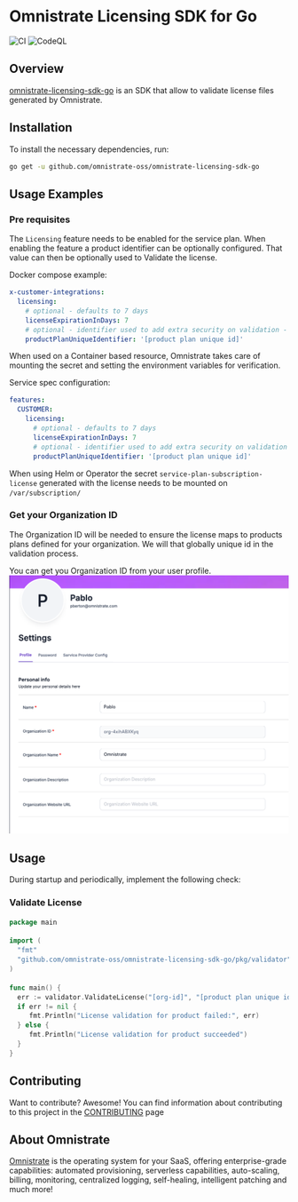 # Omnistrate Licensing SDK for Go

![CI](https://github.com/omnistrate-oss/omnistrate-licensing-sdk-go/actions/workflows/build.yml/badge.svg)
![CodeQL](https://github.com/omnistrate-oss/omnistrate-licensing-sdk-go/actions/workflows/codeql.yml/badge.svg)

## Overview

[omnistrate-licensing-sdk-go](https://github.com/omnistrate-oss/omnistrate-licensing-sdk-go) is an SDK that allow to validate license files generated by Omnistrate.

## Installation

To install the necessary dependencies, run:

```sh
go get -u github.com/omnistrate-oss/omnistrate-licensing-sdk-go
```

## Usage Examples

### Pre requisites

The `Licensing` feature needs to be enabled for the service plan. When enabling the feature a product identifier can be optionally configured. That value can then be optionally used to Validate the license.

Docker compose example:

```yaml
x-customer-integrations:
  licensing: 
    # optional - defaults to 7 days
    licenseExpirationInDays: 7
    # optional - identifier used to add extra security on validation - defaults to product tier id
    productPlanUniqueIdentifier: '[product plan unique id]' 
```

When used on a Container based resource, Omnistrate takes care of mounting the secret and setting the environment variables for verification.

Service spec configuration:

```yaml
features:
  CUSTOMER: 
    licensing:
      # optional - defaults to 7 days
      licenseExpirationInDays: 7 
      # optional - identifier used to add extra security on validation - defaults to product tier id
      productPlanUniqueIdentifier: '[product plan unique id]'

```

When using Helm or Operator the secret `service-plan-subscription-license` generated with the license needs to be mounted on `/var/subscription/`

### Get your Organization ID

The Organization ID will be needed to ensure the license maps to products plans defined for your organization. We will that globally unique id in the validation process.

You can get you Organization ID from your user profile.
![Profile](./assets/profile.png)

## Usage

During startup and periodically, implement the following check:

### Validate License

```go
package main

import (
  "fmt"
  "github.com/omnistrate-oss/omnistrate-licensing-sdk-go/pkg/validator"
)

func main() {
  err := validator.ValidateLicense("[org-id]", "[product plan unique id]") // values should be hardcoded, based on the value configured when enabling the feature
  if err != nil {
     fmt.Println("License validation for product failed:", err)
  } else {
     fmt.Println("License validation for product succeeded")
  }
}
```

## Contributing

Want to contribute? Awesome! You can find information about contributing to this
project in the [CONTRIBUTING](/CONTRIBUTING.md) page

## About Omnistrate

[Omnistrate](https://omnistrate.com/) is the operating system for your SaaS,
offering enterprise-grade capabilities: automated provisioning, serverless
capabilities, auto-scaling, billing, monitoring, centralized logging,
self-healing, intelligent patching and much more!
